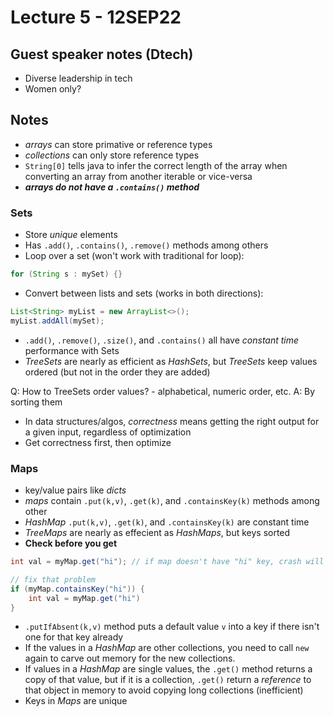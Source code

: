 # Lecture 5 - 12SEP22
## Guest speaker notes (Dtech)
- Diverse leadership in tech
- Women only?

## Notes
- *arrays* can store primative or reference types
- *collections* can only store reference types
- `String[0]` tells java to infer the correct length of the array when converting an array from another iterable or vice-versa
- ***arrays do not have a `.contains()` method***

### Sets
- Store *unique* elements
- Has `.add()`, `.contains()`, `.remove()` methods among others
- Loop over a set (won't work with traditional for loop):
```java
for (String s : mySet) {}
```
- Convert between lists and sets (works in both directions):
```java
List<String> myList = new ArrayList<>();
myList.addAll(mySet);
```
- `.add()`, `.remove()`, `.size()`, and `.contains()` all have *constant time* performance with Sets
- *TreeSets* are nearly as efficient as *HashSets*, but *TreeSets* keep values ordered (but not in the order they are added)

Q: How to TreeSets order values?
	- alphabetical, numeric order, etc.
A: By sorting them


- In data structures/algos, *correctness* means getting the right output for a given input, regardless of optimization
- Get correctness first, then optimize


### Maps
- key/value pairs like *dicts*
- *maps* contain `.put(k,v)`, `.get(k)`, and `.containsKey(k)` methods among other
- *HashMap* `.put(k,v)`, `.get(k)`, and `.containsKey(k)` are constant time
- *TreeMaps* are nearly as effecient as *HashMaps*, but keys sorted
- **Check before you get**
```java
int val = myMap.get("hi"); // if map doesn't have "hi" key, crash will happen

// fix that problem
if (myMap.containsKey("hi")) {
	int val = myMap.get("hi")
}
```
- `.putIfAbsent(k,v)` method puts a default value `v` into a key if there isn't one for that key already
- If the values in a *HashMap* are other collections, you need to call `new` again to carve out memory for the new collections.
- If values in a *HashMap* are single values, the `.get()` method returns a copy of that value, but if it is a collection, `.get()` return a *reference* to that object in memory to avoid copying long collections (inefficient)
- Keys in *Maps* are unique
